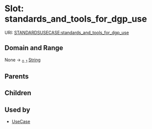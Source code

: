 
# Slot: standards_and_tools_for_dgp_use




URI: [STANDARDSUSECASE:standards_and_tools_for_dgp_use](https://w3id.org/bridge2ai/standards-usecase-schema/standards_and_tools_for_dgp_use)


## Domain and Range

None &#8594;  <sub>0..1</sub> [String](types/String.md)

## Parents


## Children


## Used by

 * [UseCase](UseCase.md)
